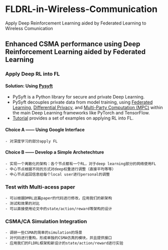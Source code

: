 # FLDRL-in-Wireless-Communication
Apply  Deep Reinforcement Learning aided by Federated Learning to Wireless Comunication
## Enhanced CSMA performance using Deep Reinforcement Learning aided by Federated Learning

### Apply Deep RL into FL
#### Solution: Using [Pysyft](<https://github.com/OpenMined/PySyft>)

- PySyft is a Python library for secure and private Deep Learning.
- PySyft decouples private data from model training, using [Federated Learning](https://ai.googleblog.com/2017/04/federated-learning-collaborative.html), [Differential Privacy](https://en.wikipedia.org/wiki/Differential_privacy), and [Multi-Party Computation (MPC)](https://en.wikipedia.org/wiki/Secure_multi-party_computation) within the main Deep Learning frameworks like PyTorch and TensorFlow.
- [Tutorial](<https://github.com/OpenMined/PySyft/tree/master/examples/tutorials>) provides a set of examples on applying RL into FL.

#### Choice A —— Using Google Interface

    - 对深度学习的部分apply FL

#### Choice B —— Develop a Simple Archetechture 
    - 实现一个离散化的架构：各个节点都有一个RL，对于deep learning部分的网络使用FL
    - 中心节点根据不同的方式对deep权重进行调整（直接平均等等）
    - 中心节点返回信息给每个local user进行personal的调整

### Test with Multi-acess paper
    - 可以根据DMRL这篇paper的代码进行修改，应用我们的新架构
    - 测试和效果的对比
    - 可以直接使用论文中的state/action/reward等架构的设计

### CSMA/CA Simulation Integration
    - 调研一些CSMA的简单的simulation的场景
    - 对代码进行重构，形成单独的CSMA仿真的模块，并且提供接口
    - 应用我们的FLDRL框架和新设计的state/action/reward进行实验
